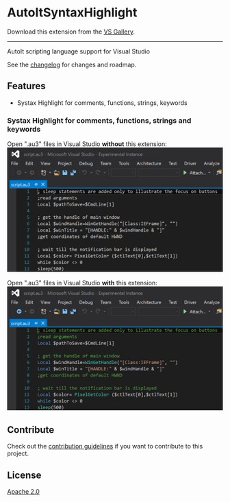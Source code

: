 # AutoItSyntaxHighlight

<!-- Update the VS Gallery link after you upload the VSIX-->
Download this extension from the [VS Gallery](https://visualstudiogallery.msdn.microsoft.com/e34d5dcf-d1aa-4c70-9b3e-e3f2fe22d661).

---------------------------------------

AutoIt scripting language support for Visual Studio

See the [changelog](CHANGELOG.md) for changes and roadmap.

## Features

- Systax Highlight for comments, functions, strings, keywords

### Systax Highlight for comments, functions, strings and keywords

Open ".au3" files in Visual Studio **without** this extension:
![Without Extension](Images/WithoutExtension.png)

Open ".au3" files in Visual Studio **with** this extension:
![With Extension](Images/WithExtension.png)

## Contribute
Check out the [contribution guidelines](CONTRIBUTING.md)
if you want to contribute to this project.

## License
[Apache 2.0](LICENSE)